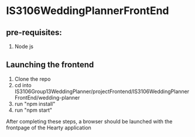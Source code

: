 # IS3106WeddingPlannerFrontEnd

## pre-requisites: 
1) Node js 

## Launching the frontend
1) Clone the repo
2) cd into IS3106Group13WeddingPlanner/projectFrontend/IS3106WeddingPlannerFrontEnd/wedding-planner
3) run "npm install"
4) run "npm start"

After completing these steps, a browser should be launched with the frontpage of the Hearty application
